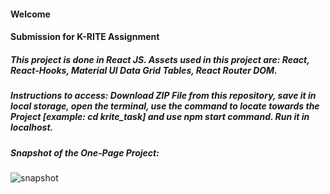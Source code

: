 #### Welcome 
#### Submission for K-RITE Assignment
##### This project is done in React JS. Assets used in this project are: React, React-Hooks, Material UI Data Grid Tables, React Router DOM.

##### Instructions to access: Download ZIP File from this repository, save it in local storage, open the terminal, use the command to locate towards the Project [example: cd krite_task] and use npm start command. Run it in localhost.

##### Snapshot of the One-Page Project: 

![snapshot](https://github.com/ankitdeb11/K-RITE-Assignment/assets/95062786/216e10ef-19f9-4af2-b3cf-1fae8e2d1b71)
